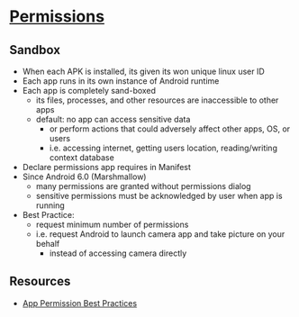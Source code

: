 # [Permissions](https://developer.android.com/guide/topics/permissions/overview)

## Sandbox

- When each APK is installed, its given its won unique linux user ID
- Each app runs in its own instance of Android runtime
- Each app is completely sand-boxed
  - its files, processes, and other resources are inaccessible to other apps
  - default: no app can access sensitive data
    - or perform actions that could adversely affect other apps, OS, or users
    - i.e. accessing internet, getting users location, reading/writing context database
- Declare permissions app requires in Manifest
- Since Android 6.0 (Marshmallow)
  - many permissions are granted without permissions dialog
  - sensitive permissions must be acknowledged by user when app is running
- Best Practice:
  - request minimum number of permissions
  - i.e. request Android to launch camera app and take picture on your behalf
    - instead of accessing camera directly

## Resources

- [App Permission Best Practices](https://developer.android.com/training/permissions/usage-notes)

